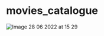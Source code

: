 # movies_catalogue

![Image 28 06 2022 at 15 29](https://user-images.githubusercontent.com/98563545/176192785-b50e74de-b846-48a7-98b0-4a2b29a91d90.jpg)
